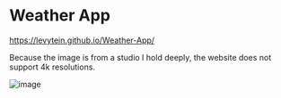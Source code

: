 # Weather App

https://levytein.github.io/Weather-App/

Because the image is from a studio I hold deeply, the website does not support 4k resolutions.

![image](https://github.com/user-attachments/assets/7fe9e373-ef09-48fb-9a96-2dbca320d751)
